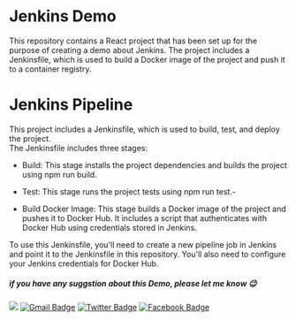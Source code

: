 
# Jenkins Demo

This repository contains a React project that has been set up for the purpose of creating a demo about Jenkins. The project includes a Jenkinsfile, which is used to build a Docker image of the project and push it to a container registry.

# Jenkins Pipeline

This project includes a Jenkinsfile, which is used to build, test, and deploy the project. <br> The Jenkinsfile includes three stages:

- Build: This stage installs the project dependencies and builds the project using npm run build.

- Test: This stage runs the project tests using npm run test.-

- Build Docker Image: This stage builds a Docker image of the project and pushes it to Docker Hub. It includes a script that authenticates with Docker Hub using credentials stored in Jenkins.

To use this Jenkinsfile, you'll need to create a new pipeline job in Jenkins and point it to the Jenkinsfile in this repository. You'll also need to configure your Jenkins credentials for Docker Hub.

##### if you have any suggstion about this Demo, please let me know 😉
 <a href="https://github.com/C0M-M4ND0" target="_blank"><img src="https://img.shields.io/badge/github-000000?style=flat-square&logo=Github&logoColor=white"/></a>
[![Gmail Badge](https://img.shields.io/badge/-Gmail-d14836?style=flat-square&logo=Gmail&logoColor=white&link=mailto:omarabdelhadi1337@gmail.com)](mailto:omarabdelhadi1337@gmail.com)
[![Twitter Badge](https://img.shields.io/badge/-Twitter-1c89f0?style=flat-square&logo=twitter&logoColor=white&link=https://twitter.com/C0M_M4ND0/)](https://twitter.com/C0M_M4ND0/) 
[![Facebook Badge](https://img.shields.io/badge/-Facebook-1c89f0?style=flat-square&logo=facebook&logoColor=white&link=https://www.facebook.com/profile.php?id=100086280574052)](https://www.facebook.com/profile.php?id=100086280574052)
